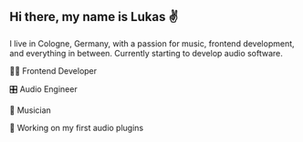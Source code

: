 ## Hi there, my name is Lukas ✌️

I live in Cologne, Germany, with a passion for music, frontend development, and everything in between. Currently starting to develop audio software.

👨‍💻 Frontend Developer

🎛️ Audio Engineer

🎸 Musician

🎵 Working on my first audio plugins
